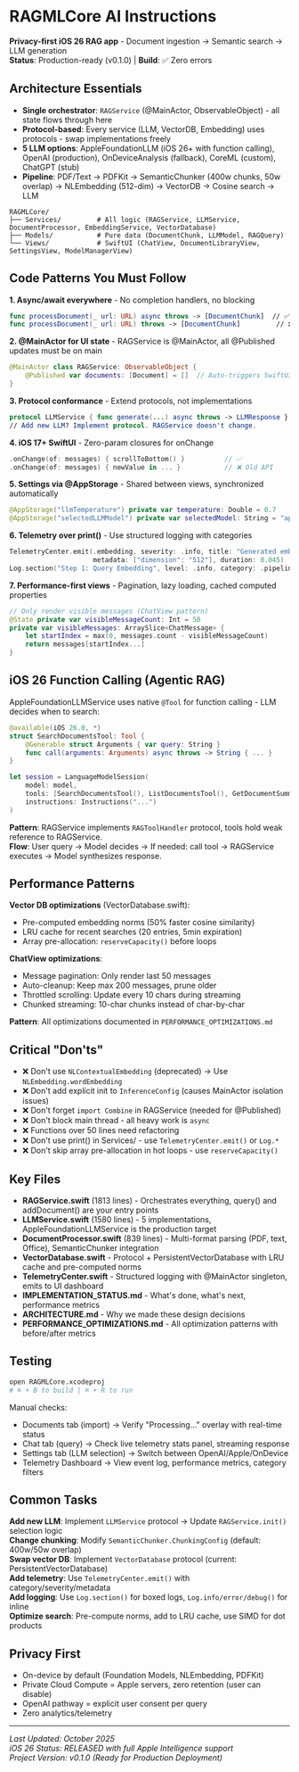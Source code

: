 # RAGMLCore AI Instructions

**Privacy-first iOS 26 RAG app** - Document ingestion → Semantic search → LLM generation  
**Status**: Production-ready (v0.1.0) | **Build**: ✅ Zero errors

## Architecture Essentials

- **Single orchestrator**: `RAGService` (@MainActor, ObservableObject) - all state flows through here
- **Protocol-based**: Every service (LLM, VectorDB, Embedding) uses protocols - swap implementations freely
- **5 LLM options**: AppleFoundationLLM (iOS 26+ with function calling), OpenAI (production), OnDeviceAnalysis (fallback), CoreML (custom), ChatGPT (stub)
- **Pipeline**: PDF/Text → PDFKit → SemanticChunker (400w chunks, 50w overlap) → NLEmbedding (512-dim) → VectorDB → Cosine search → LLM

```
RAGMLCore/
├── Services/         # All logic (RAGService, LLMService, DocumentProcessor, EmbeddingService, VectorDatabase)
├── Models/           # Pure data (DocumentChunk, LLMModel, RAGQuery)
└── Views/            # SwiftUI (ChatView, DocumentLibraryView, SettingsView, ModelManagerView)
```

## Code Patterns You Must Follow

**1. Async/await everywhere** - No completion handlers, no blocking

```swift
func processDocument(_ url: URL) async throws -> [DocumentChunk]  // ✅
func processDocument(_ url: URL) throws -> [DocumentChunk]         // ❌ Blocks UI
```

**2. @MainActor for UI state** - RAGService is @MainActor, all @Published updates must be on main

```swift
@MainActor class RAGService: ObservableObject {
    @Published var documents: [Document] = []  // Auto-triggers SwiftUI updates
}
```

**3. Protocol conformance** - Extend protocols, not implementations

```swift
protocol LLMService { func generate(...) async throws -> LLMResponse }
// Add new LLM? Implement protocol. RAGService doesn't change.
```

**4. iOS 17+ SwiftUI** - Zero-param closures for onChange

```swift
.onChange(of: messages) { scrollToBottom() }          // ✅
.onChange(of: messages) { newValue in ... }           // ❌ Old API
```

**5. Settings via @AppStorage** - Shared between views, synchronized automatically

```swift
@AppStorage("llmTemperature") private var temperature: Double = 0.7
@AppStorage("selectedLLMModel") private var selectedModel: String = "apple_intelligence"
```

**6. Telemetry over print()** - Use structured logging with categories

```swift
TelemetryCenter.emit(.embedding, severity: .info, title: "Generated embedding",
                     metadata: ["dimension": "512"], duration: 0.045)
Log.section("Step 1: Query Embedding", level: .info, category: .pipeline)  // Boxed logs
```

**7. Performance-first views** - Pagination, lazy loading, cached computed properties

```swift
// Only render visible messages (ChatView pattern)
@State private var visibleMessageCount: Int = 50
private var visibleMessages: ArraySlice<ChatMessage> {
    let startIndex = max(0, messages.count - visibleMessageCount)
    return messages[startIndex...]
}
```

## iOS 26 Function Calling (Agentic RAG)

AppleFoundationLLMService uses native `@Tool` for function calling - LLM decides when to search:

```swift
@available(iOS 26.0, *)
struct SearchDocumentsTool: Tool {
    @Generable struct Arguments { var query: String }
    func call(arguments: Arguments) async throws -> String { ... }
}

let session = LanguageModelSession(
    model: model,
    tools: [SearchDocumentsTool(), ListDocumentsTool(), GetDocumentSummaryTool()],
    instructions: Instructions("...")
)
```

**Pattern**: RAGService implements `RAGToolHandler` protocol, tools hold weak reference to RAGService.  
**Flow**: User query → Model decides → If needed: call tool → RAGService executes → Model synthesizes response.

## Performance Patterns

**Vector DB optimizations** (VectorDatabase.swift):

- Pre-computed embedding norms (50% faster cosine similarity)
- LRU cache for recent searches (20 entries, 5min expiration)
- Array pre-allocation: `reserveCapacity()` before loops

**ChatView optimizations**:

- Message pagination: Only render last 50 messages
- Auto-cleanup: Keep max 200 messages, prune older
- Throttled scrolling: Update every 10 chars during streaming
- Chunked streaming: 10-char chunks instead of char-by-char

**Pattern**: All optimizations documented in `PERFORMANCE_OPTIMIZATIONS.md`

## Critical "Don'ts"

- ❌ Don't use `NLContextualEmbedding` (deprecated) → Use `NLEmbedding.wordEmbedding`
- ❌ Don't add explicit init to `InferenceConfig` (causes MainActor isolation issues)
- ❌ Don't forget `import Combine` in RAGService (needed for @Published)
- ❌ Don't block main thread - all heavy work is `async`
- ❌ Functions over 50 lines need refactoring
- ❌ Don't use print() in Services/ - use `TelemetryCenter.emit()` or `Log.*`
- ❌ Don't skip array pre-allocation in hot loops - use `reserveCapacity()`

## Key Files

- **RAGService.swift** (1813 lines) - Orchestrates everything, query() and addDocument() are your entry points
- **LLMService.swift** (1580 lines) - 5 implementations, AppleFoundationLLMService is the production target
- **DocumentProcessor.swift** (839 lines) - Multi-format parsing (PDF, text, Office), SemanticChunker integration
- **VectorDatabase.swift** - Protocol + PersistentVectorDatabase with LRU cache and pre-computed norms
- **TelemetryCenter.swift** - Structured logging with @MainActor singleton, emits to UI dashboard
- **IMPLEMENTATION_STATUS.md** - What's done, what's next, performance metrics
- **ARCHITECTURE.md** - Why we made these design decisions
- **PERFORMANCE_OPTIMIZATIONS.md** - All optimization patterns with before/after metrics

## Testing

```bash
open RAGMLCore.xcodeproj
# ⌘ + B to build | ⌘ + R to run
```

Manual checks:

- Documents tab (import) → Verify "Processing..." overlay with real-time status
- Chat tab (query) → Check live telemetry stats panel, streaming response
- Settings tab (LLM selection) → Switch between OpenAI/Apple/OnDevice
- Telemetry Dashboard → View event log, performance metrics, category filters

## Common Tasks

**Add new LLM**: Implement `LLMService` protocol → Update `RAGService.init()` selection logic  
**Change chunking**: Modify `SemanticChunker.ChunkingConfig` (default: 400w/50w overlap)  
**Swap vector DB**: Implement `VectorDatabase` protocol (current: PersistentVectorDatabase)  
**Add telemetry**: Use `TelemetryCenter.emit()` with category/severity/metadata  
**Add logging**: Use `Log.section()` for boxed logs, `Log.info/error/debug()` for inline  
**Optimize search**: Pre-compute norms, add to LRU cache, use SIMD for dot products

## Privacy First

- On-device by default (Foundation Models, NLEmbedding, PDFKit)
- Private Cloud Compute = Apple servers, zero retention (user can disable)
- OpenAI pathway = explicit user consent per query
- Zero analytics/telemetry

---

_Last Updated: October 2025_  
_iOS 26 Status: RELEASED with full Apple Intelligence support_  
_Project Version: v0.1.0 (Ready for Production Deployment)_
